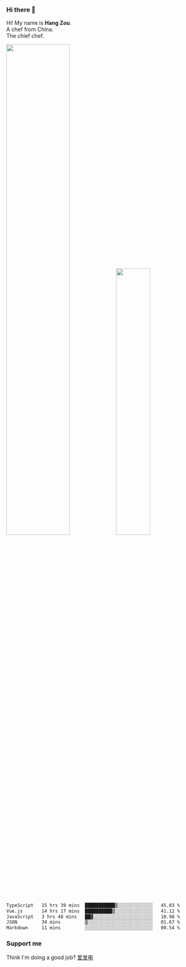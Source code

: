 ### Hi there 👋

Hi! My name is **Hang Zou**.  
A chef from China.  
The chief chef.

<img align="" width="57.5%" src="https://github-readme-stats.vercel.app/api?username=zouhangwithsweet&hide_title=true&hide_border=true&show_icons=true&include_all_commits=true&line_height=21" /><img align="" width="42.4%" src="https://github-readme-stats.vercel.app/api/top-langs/?username=zouhangwithsweet&hide_title=true&hide_border=true&layout=compact" />

<!--START_SECTION:waka-->

```txt
TypeScript   15 hrs 39 mins  ███████████▒░░░░░░░░░░░░░   45.03 %
Vue.js       14 hrs 17 mins  ██████████▒░░░░░░░░░░░░░░   41.12 %
JavaScript   3 hrs 48 mins   ██▓░░░░░░░░░░░░░░░░░░░░░░   10.98 %
JSON         34 mins         ▒░░░░░░░░░░░░░░░░░░░░░░░░   01.67 %
Markdown     11 mins         ░░░░░░░░░░░░░░░░░░░░░░░░░   00.54 %
```

<!--END_SECTION:waka-->

### Support me

Think I'm doing a good job? [爱发电](https://afdian.net/@zouhangsweet)
